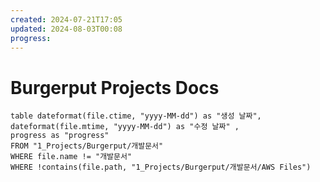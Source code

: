 ```yaml
---
created: 2024-07-21T17:05
updated: 2024-08-03T00:08
progress: 
---
```

#  Burgerput Projects Docs

```dataview 
table dateformat(file.ctime, "yyyy-MM-dd") as "생성 날짜", dateformat(file.mtime, "yyyy-MM-dd") as "수정 날짜" ,
progress as "progress"
FROM "1_Projects/Burgerput/개발문서"
WHERE file.name != "개발문서"
WHERE !contains(file.path, "1_Projects/Burgerput/개발문서/AWS Files")
```



